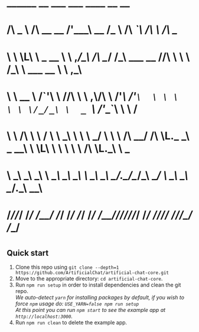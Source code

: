 

#   ______           __            ___                         ___        ____     __                 __      
#  /\  _  \         /\ \__  __   /'___\  __                   /\_ \      /\  _`\  /\ \               /\ \__   
#  \ \ \L\ \   _ __ \ \ ,_\/\_\ /\ \__/ /\_\     ___      __  \//\ \     \ \ \/\_\\ \ \___       __  \ \ ,_\  
#   \ \  __ \ /\`'__\\ \ \/\/\ \\ \ ,__\\/\ \   /'___\  /'__`\  \ \ \     \ \ \/_/_\ \  _ `\   /'__`\ \ \ \/  
#    \ \ \/\ \\ \ \/  \ \ \_\ \ \\ \ \_/ \ \ \ /\ \__/ /\ \L\.\_ \_\ \_  __\ \ \L\ \\ \ \ \ \ /\ \L\.\_\ \ \_ 
#     \ \_\ \_\\ \_\   \ \__\\ \_\\ \_\   \ \_\\ \____\\ \__/.\_\/\____\/\_\\ \____/ \ \_\ \_\\ \__/.\_\\ \__\
#      \/_/\/_/ \/_/    \/__/ \/_/ \/_/    \/_/ \/____/ \/__/\/_/\/____/\/_/ \/___/   \/_/\/_/ \/__/\/_/ \/__/
#                                                                                                             
#                                                                                                             

                                                                                                           
                                                                                                           


## Quick start

1.  Clone this repo using `git clone --depth=1 https://github.com/ArtificialChat/artificial-chat-core.git`
2.  Move to the appropriate directory: `cd artificial-chat-core`.<br />
3.  Run `npm run setup` in order to install dependencies and clean the git repo.<br />
    _We auto-detect `yarn` for installing packages by default, if you wish to force `npm` usage do: `USE_YARN=false npm run setup`_<br />
    _At this point you can run `npm start` to see the example app at `http://localhost:3000`._
4.  Run `npm run clean` to delete the example app.
